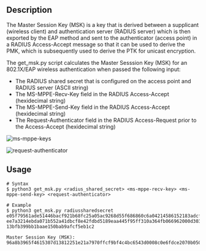 ## Description
The Master Session Key (MSK) is a key that is derived between a supplicant (wireless client) and authentication server (RADIUS server) which is then exported by the EAP method and sent to the authenticator (access point) in a RADIUS Access-Accept message so that it can be used to derive the PMK, which is subsequently used to derive the PTK for unicast encryption.

The get_msk.py script calculates the Master Sesssion Key (MSK) for an 802.1X/EAP wireless authentication when passed the following input: 
* The RADIUS shared secret that is configured on the access point and RADIUS server (ASCII string)
* The MS-MPPE-Recv-Key field in the RADIUS Access-Accept (hexidecimal string)
* The MS-MPPE-Send-Key field in the RADIUS Access-Accept (hexidecimal string)
* The Request-Authenticator field in the RADIUS Access-Request prior to the Access-Accept (hexidecimal string)

![ms-mppe-keys](https://github.com/Bodayngo/master-session-key/assets/97417803/c3f7c56b-f844-4214-b753-cab5e3c57b45)

![request-authenticator](https://github.com/Bodayngo/master-session-key/assets/97417803/f2e06f66-32b7-41b1-96c5-e9791ef93e12)

## Usage
```
# Syntax
$ python3 get_msk.py <radius_shared_secret> <ms-mppe-recv-key> <ms-mppe-send-key> <request-authenticator>

# Example
$ python3 get_msk.py radiussharedsecret e05f79561ade51446bacf921b68fc25a05ac9268d55f686860c6a04214586152183adcfb89b865f552da3b1af7f90445e871 ee7a3214ebda071b552a41dbcf8e42fdbd5189eaa445f95ff310a364fb066962000d303254a2e040d047f0d67dce9c6e1e7a 13bfb399bb1baae150bab9afcf5eb1c2

Master Session Key (MSK):  96a8b3965f4615307d13812251e21a7970ffcf9bf4c4bc6543d0008c0e6fdce2070b050e3d294ca627b0e98dd731f3e50f09a1912d6b073ce40d13e620a26cef
```
